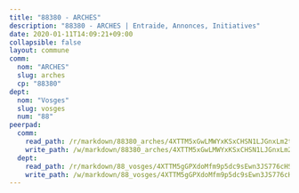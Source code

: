 ```yaml
---
title: "88380 - ARCHES"
description: "88380 - ARCHES | Entraide, Annonces, Initiatives"
date: 2020-01-11T14:09:21+09:00
collapsible: false
layout: commune
comm:
  nom: "ARCHES"
  slug: arches
  cp: "88380"
dept:
  nom: "Vosges"
  slug: vosges
  num: "88"
peerpad:
  comm:
    read_path: /r/markdown/88380_arches/4XTTM5xGwLMWYxKSxCHSN1LJGnxLm2tNhihGnK9bhfQ1dpunp
    write_path: /w/markdown/88380_arches/4XTTM5xGwLMWYxKSxCHSN1LJGnxLm2tNhihGnK9bhfQ1dpunp-K3TgTfbkQnDSqdZFSVxkgncD6PqLSxKCJibFfC7rQcxMB35Phb1HNvphtiwd3ErrZVfvVuL8VuipemAB2FnBtdh4dgkwG2JB8UfixK3sCXLb8PN8WUTEDnsUDUiw35Ykz1GyePHi
  dept:
    read_path: /r/markdown/88_vosges/4XTTM5gGPXdoMfm9p5dc9sEwn3JS776cHSw64JYpD4AKnKgyh
    write_path: /w/markdown/88_vosges/4XTTM5gGPXdoMfm9p5dc9sEwn3JS776cHSw64JYpD4AKnKgyh-K3TgUjEFywcTUHQwfrd2vcZqhoXLakdoQGFv4iriv1FKkvQkBsudnBxafkQDfPcxTDRHN5T6bYyganuvcakuKenYoB5mPLKqUBjNMwpn75GQVixUmzXGkneDufRSqDthC8iyXi1Z
---
```


